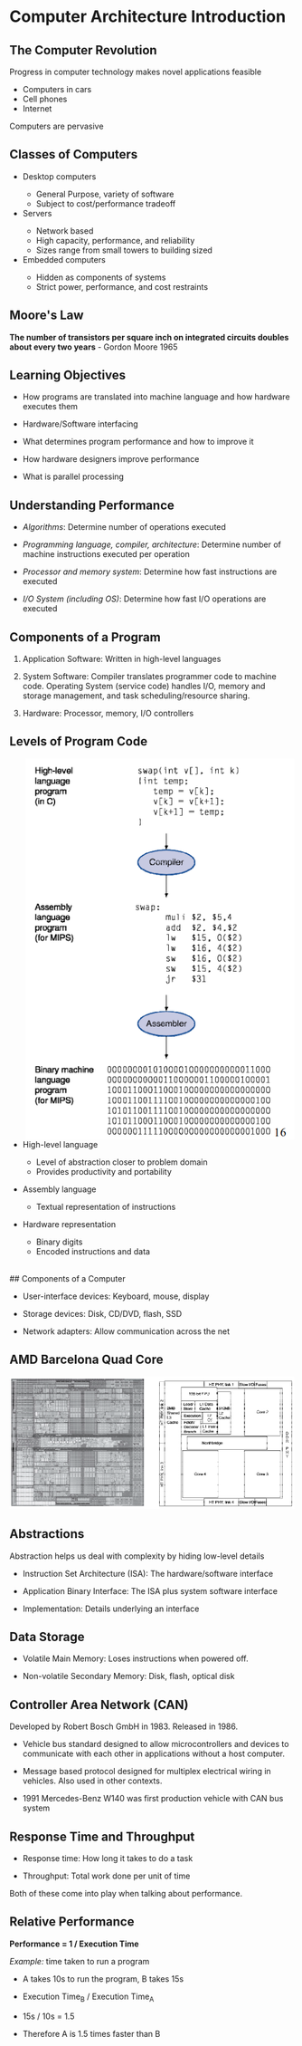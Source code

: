 # Computer Architecture Introduction

## The Computer Revolution

Progress in computer technology makes novel applications feasible

- Computers in cars
- Cell phones
- Internet

Computers are pervasive

## Classes of Computers

<ul>
  <li>Desktop computers</li>
    <ul>
      <li>General Purpose, variety of software</li>
      <li>Subject to cost/performance tradeoff</li>
    </ul>
  <li>Servers</li>
    <ul>
      <li>Network based</li>
      <li>High capacity, performance, and reliability</li>
      <li>Sizes range from small towers to building sized</li>
    </ul>
  <li>Embedded computers</li>
    <ul>
      <li>Hidden as components of systems</li>
      <li>Strict power, performance, and cost restraints</li>
    </ul>
</ul>


## Moore's Law

**The number of transistors per square inch on integrated circuits doubles about every two years** - Gordon Moore 1965

## Learning Objectives

- How programs are translated into machine language and how hardware executes them

- Hardware/Software interfacing

- What determines program performance and how to improve it

- How hardware designers improve performance

- What is parallel processing

## Understanding Performance

- *Algorithms*: Determine number of operations executed

- *Programming language, compiler, architecture*: Determine number of machine instructions executed per operation

- *Processor and memory system*: Determine how fast instructions are executed

- *I/O System (including OS)*: Determine how fast I/O operations are executed

## Components of a Program

1. Application Software: Written in high-level languages

2. System Software: Compiler translates programmer code to machine code. Operating System (service code) handles I/O, memory and storage management, and task scheduling/resource sharing.

3. Hardware: Processor, memory, I/O controllers


## Levels of Program Code

<img align="right" src="/res/lvlprgmcode.png">

- High-level language
  - Level of abstraction closer to problem domain
  - Provides productivity and portability

- Assembly language
  - Textual representation of instructions

- Hardware representation
  - Binary digits
  - Encoded instructions and data

<br />
## Components of a Computer

- User-interface devices: Keyboard, mouse, display

- Storage devices: Disk, CD/DVD, flash, SSD

- Network adapters: Allow communication across the net

## AMD Barcelona Quad Core

<img src="/res/barcelona.png">


## Abstractions

Abstraction helps us deal with complexity by hiding low-level details

- Instruction Set Architecture (ISA): The hardware/software interface

- Application Binary Interface: The ISA plus system software interface

- Implementation: Details underlying an interface

## Data Storage

- Volatile Main Memory: Loses instructions when powered off.

- Non-volatile Secondary Memory: Disk, flash, optical disk

## Controller Area Network (CAN)

Developed by Robert Bosch GmbH in 1983. Released in 1986.

- Vehicle bus standard designed to allow microcontrollers and devices to communicate with each other in applications without a host computer.

- Message based protocol designed for multiplex electrical wiring in vehicles. Also used in other contexts.

- 1991 Mercedes-Benz W140 was first production vehicle with CAN bus system

## Response Time and Throughput

- Response time: How long it takes to do a task

- Throughput: Total work done per unit of time

Both of these come into play when talking about performance.

## Relative Performance

**Performance = 1 / Execution Time**

*Example:* time taken to run a program

- A takes 10s to run the program, B takes 15s

- Execution Time<sub>B</sub> / Execution Time<sub>A</sub>

- 15s / 10s = 1.5

- Therefore A is 1.5 times faster than B
